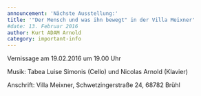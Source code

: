 ```yaml
---
announcement: 'Nächste Ausstellung:'
title: '"Der Mensch und was ihn bewegt" in der Villa Meixner'
#date: 13. Februar 2016
author: Kurt ADAM Arnold
category: important-info
---
```

Vernissage am 19.02.2016 um 19.00 Uhr

Musik: Tabea Luise Simonis (Cello) und Nicolas Arnold (Klavier)

Anschrift: Villa Meixner, Schwetzingerstraße 24, 68782 Brühl
